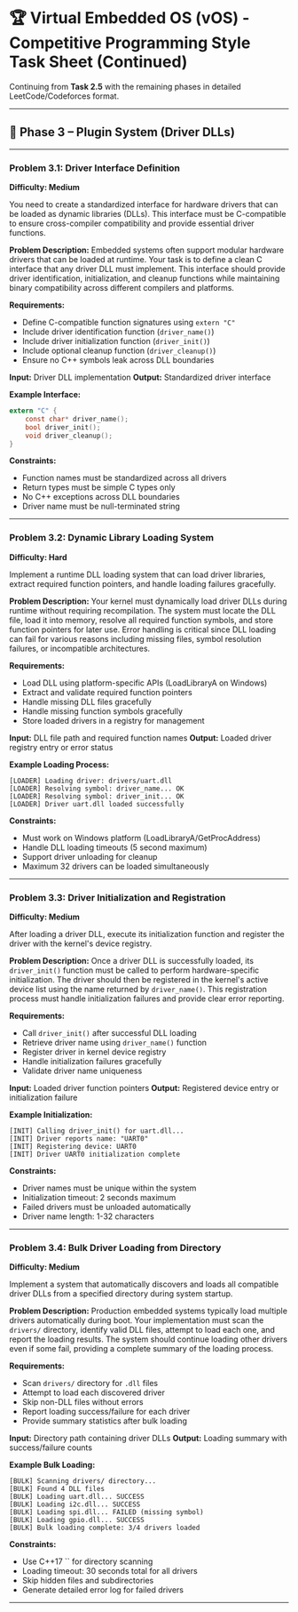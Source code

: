 # 🏆 Virtual Embedded OS (vOS) - Competitive Programming Style Task Sheet (Continued)

Continuing from **Task 2.5** with the remaining phases in detailed LeetCode/Codeforces format.

---

## 🔌 Phase 3 – Plugin System (Driver DLLs)

---

### **Problem 3.1: Driver Interface Definition**

**Difficulty: Medium**

You need to create a standardized interface for hardware drivers that can be loaded as dynamic libraries (DLLs). This interface must be C-compatible to ensure cross-compiler compatibility and provide essential driver functions.

**Problem Description:**
Embedded systems often support modular hardware drivers that can be loaded at runtime. Your task is to define a clean C interface that any driver DLL must implement. This interface should provide driver identification, initialization, and cleanup functions while maintaining binary compatibility across different compilers and platforms.

**Requirements:**
- Define C-compatible function signatures using `extern "C"`
- Include driver identification function (`driver_name()`)
- Include driver initialization function (`driver_init()`)
- Include optional cleanup function (`driver_cleanup()`)
- Ensure no C++ symbols leak across DLL boundaries

**Input:** Driver DLL implementation
**Output:** Standardized driver interface

**Example Interface:**
```c
extern "C" {
    const char* driver_name();
    bool driver_init();
    void driver_cleanup();
}
```

**Constraints:**
- Function names must be standardized across all drivers
- Return types must be simple C types only
- No C++ exceptions across DLL boundaries
- Driver name must be null-terminated string

---

### **Problem 3.2: Dynamic Library Loading System**

**Difficulty: Hard**

Implement a runtime DLL loading system that can load driver libraries, extract required function pointers, and handle loading failures gracefully.

**Problem Description:**
Your kernel must dynamically load driver DLLs during runtime without requiring recompilation. The system must locate the DLL file, load it into memory, resolve all required function symbols, and store function pointers for later use. Error handling is critical since DLL loading can fail for various reasons including missing files, symbol resolution failures, or incompatible architectures.

**Requirements:**
- Load DLL using platform-specific APIs (LoadLibraryA on Windows)
- Extract and validate required function pointers
- Handle missing DLL files gracefully
- Handle missing function symbols gracefully
- Store loaded drivers in a registry for management

**Input:** DLL file path and required function names
**Output:** Loaded driver registry entry or error status

**Example Loading Process:**
```
[LOADER] Loading driver: drivers/uart.dll
[LOADER] Resolving symbol: driver_name... OK
[LOADER] Resolving symbol: driver_init... OK
[LOADER] Driver uart.dll loaded successfully
```

**Constraints:**
- Must work on Windows platform (LoadLibraryA/GetProcAddress)
- Handle DLL loading timeouts (5 second maximum)
- Support driver unloading for cleanup
- Maximum 32 drivers can be loaded simultaneously

---

### **Problem 3.3: Driver Initialization and Registration**

**Difficulty: Medium**

After loading a driver DLL, execute its initialization function and register the driver with the kernel's device registry.

**Problem Description:**
Once a driver DLL is successfully loaded, its `driver_init()` function must be called to perform hardware-specific initialization. The driver should then be registered in the kernel's active device list using the name returned by `driver_name()`. This registration process must handle initialization failures and provide clear error reporting.

**Requirements:**
- Call `driver_init()` after successful DLL loading
- Retrieve driver name using `driver_name()` function
- Register driver in kernel device registry
- Handle initialization failures gracefully
- Validate driver name uniqueness

**Input:** Loaded driver function pointers
**Output:** Registered device entry or initialization failure

**Example Initialization:**
```
[INIT] Calling driver_init() for uart.dll...
[INIT] Driver reports name: "UART0"
[INIT] Registering device: UART0
[INIT] Driver UART0 initialization complete
```

**Constraints:**
- Driver names must be unique within the system
- Initialization timeout: 2 seconds maximum
- Failed drivers must be unloaded automatically
- Driver name length: 1-32 characters

---

### **Problem 3.4: Bulk Driver Loading from Directory**

**Difficulty: Medium**

Implement a system that automatically discovers and loads all compatible driver DLLs from a specified directory during system startup.

**Problem Description:**
Production embedded systems typically load multiple drivers automatically during boot. Your implementation must scan the `drivers/` directory, identify valid DLL files, attempt to load each one, and report the loading results. The system should continue loading other drivers even if some fail, providing a complete summary of the loading process.

**Requirements:**
- Scan `drivers/` directory for `.dll` files
- Attempt to load each discovered driver
- Skip non-DLL files without errors
- Report loading success/failure for each driver
- Provide summary statistics after bulk loading

**Input:** Directory path containing driver DLLs
**Output:** Loading summary with success/failure counts

**Example Bulk Loading:**
```
[BULK] Scanning drivers/ directory...
[BULK] Found 4 DLL files
[BULK] Loading uart.dll... SUCCESS
[BULK] Loading i2c.dll... SUCCESS  
[BULK] Loading spi.dll... FAILED (missing symbol)
[BULK] Loading gpio.dll... SUCCESS
[BULK] Bulk loading complete: 3/4 drivers loaded
```

**Constraints:**
- Use C++17 `` for directory scanning
- Loading timeout: 30 seconds total for all drivers
- Skip hidden files and subdirectories
- Generate detailed error log for failed drivers

---

